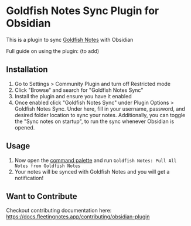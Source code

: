 # Goldfish Notes Sync Plugin for Obsidian

This is a plugin to sync [Goldfish Notes](https://goldfishnotes.com/) with Obsidian

Full guide on using the plugin: (to add)

## Installation

1. Go to Settings > Community Plugin and turn off Restricted mode
2. Click "Browse" and search for "Goldfish Notes Sync"
3. Install the plugin and ensure you have it enabled
4. Once enabled click "Goldfish Notes Sync" under Plugin Options > Goldfish Notes Sync. Under here, fill in your username, password, and desired folder location to sync your notes. Additionally, you can toggle the "Sync notes on startup", to run the sync whenever Obsidian is opened.

## Usage

1. Now open the [command palette](https://help.obsidian.md/Plugins/Command+palette) and run `Goldfish Notes: Pull All Notes from Goldfish Notes`
2. Your notes will be synced with Goldfish Notes and you will get a notification!

## Want to Contribute

Checkout contributing documentation here: https://docs.fleetingnotes.app/contributing/obsidian-plugin

